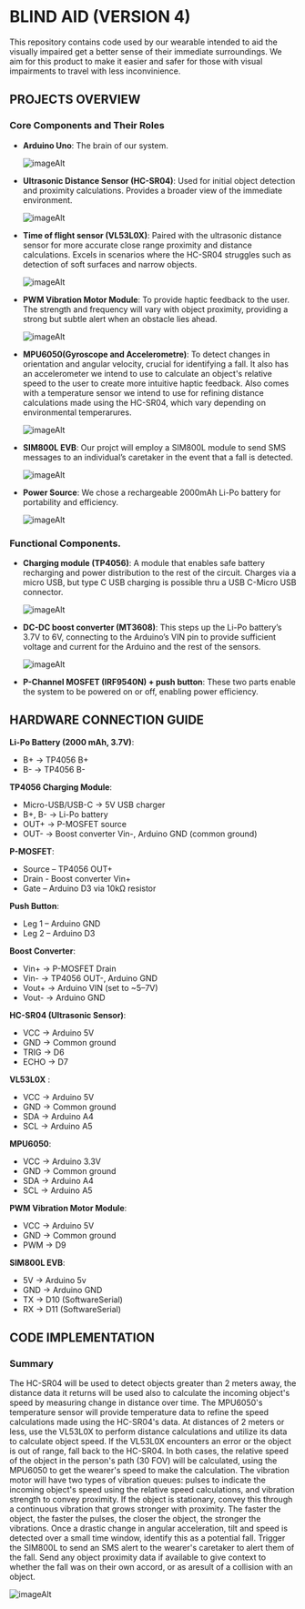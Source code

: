# BLIND AID (VERSION 4)
This repository contains code used by our wearable intended to aid the visually impaired get a better sense of their immediate surroundings. We aim for this product to make it easier and safer for those with visual impairments to travel with less inconvinience.

## PROJECTS OVERVIEW
### Core Components and Their Roles
- **Arduino Uno**: The brain of our system.

    ![imageAlt](https://github.com/CS-GROUP39/blind_aid/blob/main/public/Arduino.jpeg)
- **Ultrasonic Distance Sensor (HC-SR04)**: Used for initial object detection and proximity calculations. Provides a broader view of the immediate environment.

    ![imageAlt](https://github.com/CS-GROUP39/blind_aid/blob/main/public/HC-SR04.jpeg)
- **Time of flight sensor (VL53L0X)**: Paired with the ultrasonic distance sensor for more accurate close range proximity and distance calculations. Excels in scenarios where the HC-SR04 struggles such as detection of soft surfaces and narrow objects. 

    ![imageAlt](https://github.com/CS-GROUP39/blind_aid/blob/main/public/TOF.jpeg)
- **PWM Vibration Motor Module**: To provide haptic feedback to the user. The strength and frequency will vary with object proximity, providing a strong but subtle alert when an obstacle lies ahead.

    ![imageAlt](https://github.com/CS-GROUP39/blind_aid/blob/main/public/VBMotor.jpeg)
- **MPU6050(Gyroscope and Accelerometre)**: To detect changes in orientation and angular velocity, crucial for identifying a fall. It also has an accelerometer we intend to use to calculate an object's relative speed to the user to create more intuitive haptic feedback. Also comes with a temperature sensor we intend to use for refining distance calculations made using the HC-SR04, which vary depending on environmental temperarures.

    ![imageAlt](https://github.com/CS-GROUP39/blind_aid/blob/main/public/MPU.jpeg)
- **SIM800L EVB**: Our projct will employ a SIM800L module to send SMS messages to an individual’s caretaker in the event that a fall is detected.

    ![imageAlt](https://github.com/CS-GROUP39/blind_aid/blob/main/public/SIM800L.jpeg)
- **Power Source**: We chose a rechargeable 2000mAh Li-Po battery for portability and efficiency.

    ![imageAlt](https://github.com/CS-GROUP39/blind_aid/blob/main/public/battery.jpeg)

### Functional Components.
- **Charging module (TP4056)**: A module that enables safe battery recharging and power distribution to the rest of the circuit. Charges via a micro USB, but type C USB charging is possible thru a USB C-Micro USB connector.

    ![imageAlt](https://github.com/CS-GROUP39/blind_aid/blob/main/public/charger.jpeg)
- **DC-DC boost converter (MT3608)**: This steps up the Li-Po battery’s 3.7V to 6V, connecting to the Arduino’s VIN pin to provide sufficient voltage and current for the Arduino and the rest of the sensors.

    ![imageAlt](https://github.com/CS-GROUP39/blind_aid/blob/main/public/boost%20converter.jpeg)
- **P-Channel MOSFET (IRF9540N) + push button**: These two parts enable the system to be powered on or off, enabling power efficiency.

## HARDWARE CONNECTION GUIDE
**Li-Po Battery (2000 mAh, 3.7V)**:
- B+ → TP4056 B+
- B- → TP4056 B-

**TP4056 Charging Module**:
- Micro-USB/USB-C → 5V USB charger
- B+, B- → Li-Po battery
- OUT+ → P-MOSFET source
- OUT- → Boost converter Vin-, Arduino GND (common ground)

**P-MOSFET**:
- Source – TP4056 OUT+
- Drain - Boost converter Vin+
- Gate – Arduino D3 via 10kΩ resistor

**Push Button**:
- Leg 1 – Arduino GND
- Leg 2 – Arduino D3

**Boost Converter**:
- Vin+ → P-MOSFET Drain
- Vin- → TP4056 OUT-, Arduino GND
- Vout+ → Arduino VIN (set to ~5–7V)
- Vout- → Arduino GND

**HC-SR04 (Ultrasonic Sensor)**:
- VCC → Arduino 5V
- GND → Common ground
- TRIG → D6
- ECHO → D7

**VL53L0X** :
- VCC → Arduino 5V
- GND → Common ground
- SDA → Arduino A4
- SCL → Arduino A5

**MPU6050**:
- VCC → Arduino 3.3V
- GND → Common ground
- SDA → Arduino A4
- SCL → Arduino A5

**PWM Vibration Motor Module**:
- VCC → Arduino 5V
- GND → Common ground
- PWM → D9

**SIM800L EVB**:
- 5V → Arduino 5v
- GND → Arduino GND
- TX → D10 (SoftwareSerial)
- RX → D11 (SoftwareSerial)

## CODE IMPLEMENTATION
### Summary
The HC-SR04 will be used to detect objects greater than 2 meters away, the distance data it returns will be used also to calculate the incoming object's speed by measuring change in distance over time. The MPU6050's temperature sensor will provide temperature data to refine the speed calculations made using the HC-SR04's data. At distances of 2 meters or less, use the VL53L0X to perform distance calculations and utilize its data to calculate object speed. If the VL53L0X encounters an error or the object is out of range, fall back to the HC-SR04. In both cases, the relative speed of the object in the person's path (30 FOV) will be calculated, using the MPU6050 to get the wearer's speed to make the calculation. The vibration motor will have two types of vibration queues: pulses to indicate the incoming object's speed using the relative speed calculations, and vibration strength to convey proximity. If the object is stationary, convey this through a continuous vibration that grows stronger with proximity. The faster the object, the faster the pulses, the closer the object, the stronger the vibrations.
Once a drastic change in angular acceleration, tilt and speed is detected over a small time window, identify this as a potential fall. Trigger the SIM800L to send an SMS alert to the wearer's caretaker to alert them of the fall. Send any object proximity data if available to give context to whether the fall was on their own accord, or as aresult of a collision with an object.

  ![imageAlt](https://github.com/CS-GROUP39/blind_aid/blob/main/public/IMG_20250718_220127_388.jpg)
